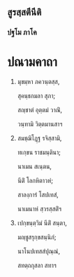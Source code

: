 <h2>สูรสฺสตีนีติ</h2>
<h3>ปฐโม ภาโค</h3>
<h1>ปณามคาถา</h1>
<ol>
<li>
มุขมฺหา  
ภควนฺตสฺส,  
  
สุคนฺธกมลา สุภา;  
  
สญฺชาตํ อุตฺตมํ วาณิํ,  
  
วนฺทามิ วิตฺตมานสาฯ  
</li>
  
<li>
สมชฺฌิโฎฺฐ รจิสฺสามิ,  
  
ทเกฺขน ราชมนฺตินา;  
  
นาเมน สเนฺตน,  
  
นีติํ โลกหิตาวหํ;  
  
สาลงฺการํ โสปเทสํ,  
  
นาเมนาหํ สฺวรสฺสติํฯ  
</li>
  
<li>
เปกฺขนฺตฺวิมํ นีติํ สนฺตา,  
  
มญฺชูสรุกฺขสนฺนิภํ;  
  
นาโนปเทสสํปุณฺณํ,  
  
สทตฺถกุสลา สทาฯ  
</li>
  
  
  
  
  